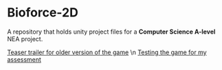 # Bioforce-2D

A repository that holds unity project files for a **Computer Science A-level** NEA project.

[Teaser trailer for older version of the game](https://www.youtube.com/watch?v=NNPAl84I1rY)
\n
[Testing the game for my assessment](https://youtu.be/7IKHxGhZuMw)
